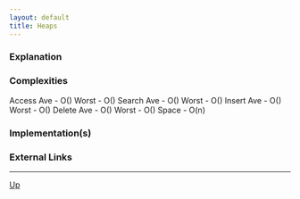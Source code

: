 ```yaml
---
layout: default
title: Heaps
---
```


### Explanation

### Complexities

Access		Ave - O()		Worst - O()
Search		Ave - O()		Worst - O()
Insert		Ave - O()		Worst - O()
Delete		Ave - O()		Worst - O()
Space - O(n)

### Implementation(s)

### External Links

---

[Up](./README.md)
